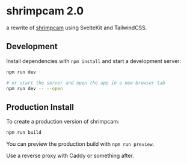 # shrimpcam 2.0

a rewrite of [shrimpcam](https://github.com/hutchisr/shrimpcam) using SvelteKit and TailwindCSS.
## Development

Install dependencies with `npm install` and start a development server:

```bash
npm run dev

# or start the server and open the app in a new browser tab
npm run dev -- --open
```

## Production Install

To create a production version of shrimpcam:

```bash
npm run build
```

You can preview the production build with `npm run preview`.

Use a reverse proxy with Caddy or something after.